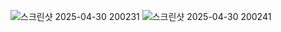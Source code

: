 ![스크린샷 2025-04-30 200231](https://github.com/user-attachments/assets/e99e425d-2bf4-4503-91a3-ba58e1011550)
![스크린샷 2025-04-30 200241](https://github.com/user-attachments/assets/aa8596d8-ab26-4af2-804f-69d178cc4268)

